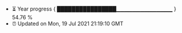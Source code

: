 - ⏳ Year progress { ████████████████▁▁▁▁▁▁▁▁▁▁▁▁▁▁ } 54.76 %
- ⏰ Updated on Mon, 19 Jul 2021 21:19:10 GMT


